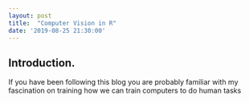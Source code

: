 ```yaml
---
layout: post
title:  "Computer Vision in R"
date: '2019-08-25 21:30:00'
---
```


## Introduction.
If you have been following this blog you are probably familiar with my fascination on training how we can train computers to do human tasks
